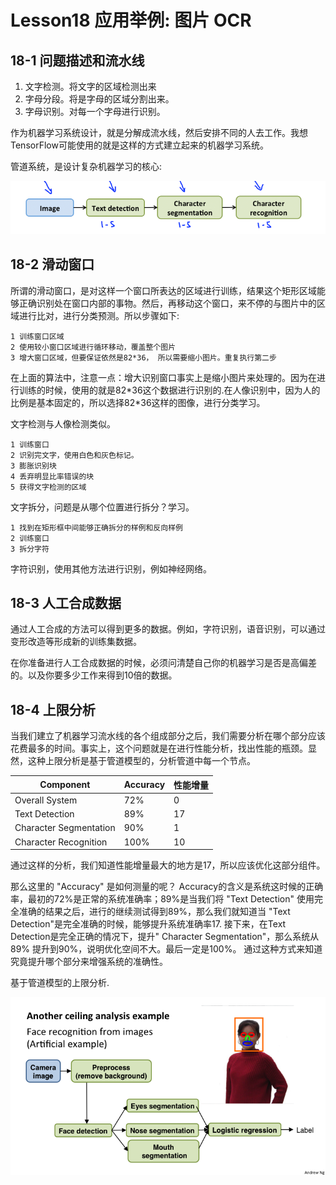 # Lesson18 应用举例: 图片 OCR
## 18-1 问题描述和流水线

1. 文字检测。将文字的区域检测出来
2. 字母分段。将是字母的区域分割出来。
3. 字母识别。对每一个字母进行识别。

作为机器学习系统设计，就是分解成流水线，然后安排不同的人去工作。我想TensorFlow可能使用的就是这样的方式建立起来的机器学习系统。

管道系统，是设计复杂机器学习的核心:

![](../../res/quant/18_2.png)

## 18-2 滑动窗口
所谓的滑动窗口，是对这样一个窗口所表达的区域进行训练，结果这个矩形区域能够正确识别处在窗口内部的事物。然后，再移动这个窗口，来不停的与图片中的区域进行比对，进行分类预测。所以步骤如下:

	1 训练窗口区域
	2 使用较小窗口区域进行循环移动，覆盖整个图片
	3 增大窗口区域，但要保证依然是82*36， 所以需要缩小图片。重复执行第二步


在上面的算法中，注意一点：增大识别窗口事实上是缩小图片来处理的。因为在进行训练的时候，使用的就是82\*36这个数据进行识别的.在人像识别中，因为人的比例是基本固定的，所以选择82*36这样的图像，进行分类学习。

文字检测与人像检测类似。

	1 训练窗口
	2 识别完文字，使用白色和灰色标记。
	3 膨胀识别块
	4 丢弃明显比率错误的块
	5 获得文字检测的区域
	
文字拆分，问题是从哪个位置进行拆分？学习。

	1 找到在矩形框中间能够正确拆分的样例和反向样例
	2 训练窗口
	3 拆分字符

字符识别，使用其他方法进行识别，例如神经网络。

## 18-3 人工合成数据

通过人工合成的方法可以得到更多的数据。例如，字符识别，语音识别，可以通过变形改造等形成新的训练集数据。

在你准备进行人工合成数据的时候，必须问清楚自己你的机器学习是否是高偏差的。以及你要多少工作来得到10倍的数据。

## 18-4 上限分析
当我们建立了机器学习流水线的各个组成部分之后，我们需要分析在哪个部分应该花费最多的时间。事实上，这个问题就是在进行性能分析，找出性能的瓶颈。显然，这种上限分析是基于管道模型的，分析管道中每一个节点。

| Component | Accuracy | 性能增量 |
| --------- |----------| -------|
| Overall System | 72% | 0 |
| Text Detection | 89% | 17 |
| Character Segmentation | 90% | 1 |
| Character Recognition | 100% | 10 |

通过这样的分析，我们知道性能增量最大的地方是17，所以应该优化这部分组件。

那么这里的 "Accuracy" 是如何测量的呢？ Accuracy的含义是系统这时候的正确率，最初的72%是正常的系统准确率；89%是当我们将 "Text Detection" 使用完全准确的结果之后，进行的继续测试得到89%，那么我们就知道当 "Text Detection"是完全准确的时候，能够提升系统准确率17. 接下来，在Text Detection是完全正确的情况下，提升" Character Segmentation"，那么系统从89% 提升到90%，说明优化空间不大。最后一定是100%。 通过这种方式来知道究竟提升哪个部分来增强系统的准确性。

基于管道模型的上限分析.

![](../../res/quant/18_3.png)


